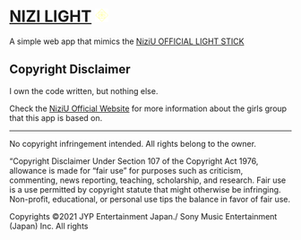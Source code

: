 # [NIZI LIGHT](https://rikilele.github.io/nizi-light/) <img height="24px" src="https://raw.githubusercontent.com/rikilele/nizi-light/main/favicon.png">

A simple web app that mimics the
[NiziU OFFICIAL LIGHT STICK](https://www.sonymusicshop.jp/m/item/itemShw.php?site=S&ima=5124&cd=SSZX000060236)

## Copyright Disclaimer

I own the code written, but nothing else.

Check the [NiziU Official Website](https://niziu.com/) for more information
about the girls group that this app is based on.

---

No copyright infringement intended. All rights belong to the owner.

“Copyright Disclaimer Under Section 107 of the Copyright Act 1976, allowance is
made for “fair use” for purposes such as criticism, commenting, news reporting,
teaching, scholarship, and research. Fair use is a use permitted by copyright
statute that might otherwise be infringing. Non-profit, educational, or personal
use tips the balance in favor of fair use.

Copyrights ©2021 JYP Entertainment Japan./ Sony Music Entertainment (Japan) Inc.
All rights

